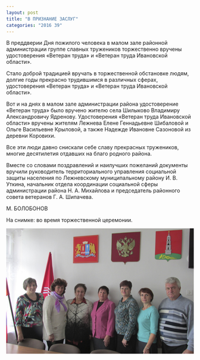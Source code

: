 ```yaml
---
layout: post
title: "В ПРИЗНАНИЕ ЗАСЛУГ"
categories: "2016 39"
---
```


В преддверии Дня пожилого человека в малом зале районной администрации группе славных тружеников торжественно вручены удостоверения «Ветеран труда» и «Ветеран труда Ивановской области».

Стало доброй традицией вручать в торжественной обстановке людям, долгие годы прекрасно трудившимся в различных сферах, удостоверения «Ветеран труда» и «Ветеран труда Ивановской области».

Вот и на днях в малом зале администрации района удостоверение «Ветеран труда» было вручено жителю села Шилыково Владимиру Александровичу Ядренову. Удостоверения «Ветеран труда Ивановской области» вручены жителям Лежнева Елене Геннадьевне Шибаловой и Ольге Васильевне Крыловой, а также Надежде Ивановне Сазоновой из деревни Коровихи.

Все эти люди давно снискали себе славу прекрасных тружеников, многие десятилетия отдавших на благо родного района.

Вместе со словами поздравлений и наилучших пожеланий документы вручили руководитель территориального управления социальной защиты населения по Лежневскому муниципальному району И. В. Уткина, начальник отдела координации социальной сферы администрации района Н. А. Михайлова и председатель районного совета ветеранов Г. А. Шипачева.

М. БОЛОБОНОВ

На снимке: во время торжественной церемонии.

![1](/images/839-2.JPG)
